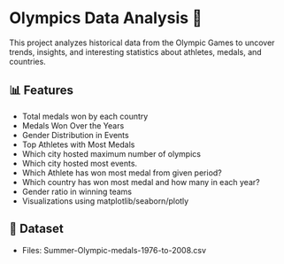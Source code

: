 # Olympics Data Analysis 🏅

This project analyzes historical data from the Olympic Games to uncover trends, insights, and interesting statistics about athletes, medals, and countries.

## 📊 Features

* Total medals won by each country
* Medals Won Over the Years
* Gender Distribution in Events
* Top Athletes with Most Medals
* Which city hosted maximum number of olympics
* Which city hosted most events.
* Which Athlete has won most medal from given period?
* Which country has won most medal and how many in each year?
* Gender ratio in winning teams
* Visualizations using matplotlib/seaborn/plotly

## 📁 Dataset

* Files: Summer-Olympic-medals-1976-to-2008.csv

##
